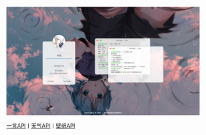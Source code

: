 <div>
    <p><a href="https://www.yukonga.top"><img alt="Screenshot.png" src="Screenshot.png"></a></p>
    <p><a align="center" href="https://v1.hitokoto.cn">一言API</a>丨<a href="https://tianqiapi.com/api.php?style=tu&skin=pitaya">天气API</a>丨<a href="https://api.blogbig.cn/bing/api.php">壁纸API</a></p>
</div>
